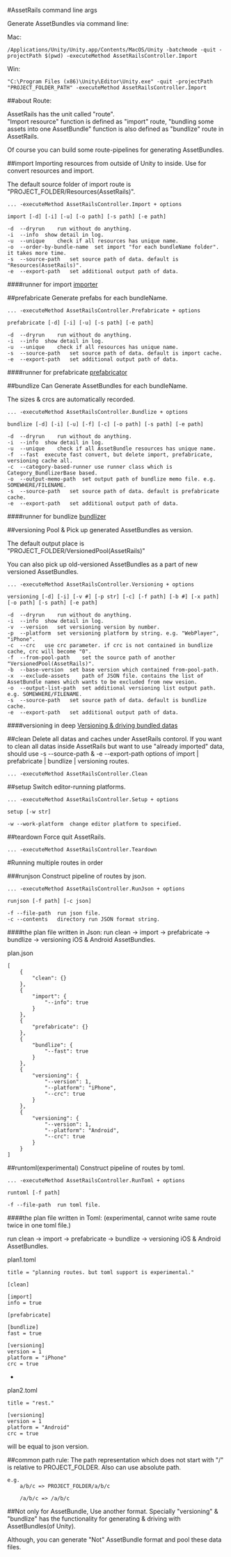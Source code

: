 #AssetRails command line args


Generate AssetBundles via command line:

Mac:

	/Applications/Unity/Unity.app/Contents/MacOS/Unity -batchmode -quit -projectPath $(pwd) -executeMethod AssetRailsController.Import

Win:

	"C:\Program Files (x86)\Unity\Editor\Unity.exe" -quit -projectPath "PROJECT_FOLDER_PATH" -executeMethod AssetRailsController.Import


##about Route:

AssetRails has the unit called "route".  
"Import resource" function is defined as "import" route,
"bundling some assets into one AssetBundle" function is also defined as "bundlize" route in AssetRails.  

Of course you can build some route-pipelines for generating AssetBundles.




##import
Importing resources from outside of Unity to inside.
Use for convert resources and import.

The default source folder of import route is  
"PROJECT_FOLDER/Resources(AssetRails)".


	... -executeMethod AssetRailsController.Import + options

	import [-d] [-i] [-u] [-o path] [-s path] [-e path]

	-d	--dryrun	run without do anything.
	-i	--info	show detail in log.
	-u	--unique	check if all resources has unique name.
	-o	--order-by-bundle-name	set import "for each bundleName folder". it takes more time.
	-s	--source-path	set source path of data. default is "Resources(AssetRails)".
	-e	--export-path	set additional output path of data.

####runner for import
[importer](https://github.com/sassembla/AssetRails-Support/blob/master/RunnersAPIDocument.md#importer)



##prefabricate
Generate prefabs for each bundleName.

	... -executeMethod AssetRailsController.Prefabricate + options

	prefabricate [-d] [-i] [-u] [-s path] [-e path]

	-d	--dryrun	run without do anything.
	-i	--info	show detail in log.
	-u	--unique	check if all resources has unique name.
	-s	--source-path	set source path of data. default is import cache.
	-e	--export-path	set additional output path of data.

####runner for prefabricate
[prefabricator](https://github.com/sassembla/AssetRails-Support/blob/master/RunnersAPIDocument.md#prefabricator)


##bundlize
Can Generate AssetBundles for each bundleName.

The sizes & crcs are automatically recorded.

	... -executeMethod AssetRailsController.Bundlize + options

	bundlize [-d] [-i] [-u] [-f] [-c] [-o path] [-s path] [-e path]

	-d	--dryrun	run without do anything.
	-i	--info	show detail in log.
	-u	--unique	check if all AssetBundle resources has unique name.
	-f	--fast	execute fast convert, but delete import, prefabricate, versioning cache all.
	-c	--category-based-runner	use runner class which is Category_BundlizerBase based.
	-o	--output-memo-path	set output path of bundlize memo file. e.g. SOMEWHERE/FILENAME.
	-s	--source-path	set source path of data. default is prefabricate cache.
	-e	--export-path	set additional output path of data.

####runner for bundlize
[bundlizer](https://github.com/sassembla/AssetRails-Support/blob/master/RunnersAPIDocument.md#bundlizer)


##versioning
Pool & Pick up generated AssetBundles as version.

The default output place is  
"PROJECT_FOLDER/VersionedPool(AssetRails)"

You can also pick up old-versioned AssetBundles as a part of new versioned AssetBundles.

	... -executeMethod AssetRailsController.Versioning + options

	versioning [-d] [-i] [-v #] [-p str] [-c] [-f path] [-b #] [-x path] [-o path] [-s path] [-e path]

	-d	--dryrun	run without do anything.
	-i	--info	show detail in log.
	-v	--version	set versioning version by number.
	-p	--platform	set versioning platform by string. e.g. "WebPlayer", "iPhone".
	-c	--crc	use crc parameter. if crc is not contained in bundlize cache, crc will become "0".
	-f	--from-pool-path	set the source path of another "VersionedPool(AssetRails)".
	-b	--base-version	set base version which contained from-pool-path.
	-x	--exclude-assets	path of JSON file. contains the list of AssetBundle names which wants to be excluded from new vesion.
	-o	--output-list-path	set additional versioning list output path. e.g. SOMEWHERE/FILENAME.
	-s	--source-path	set source path of data. default is bundlize cache.
	-e	--export-path	set additional output path of data.

####versioning in deep
[Versioning & driving bundled datas](https://github.com/sassembla/AssetRails-Support/blob/master/Versioning.md)





##clean
Delete all datas and caches under AssetRails contorol.
If you want to clean all datas inside AssetRails but want to use "already imported" data, should use -s --source-path & -e --export-path options of import | prefabricate | bundlize | versioning routes.

	... -executeMethod AssetRailsController.Clean


##setup
Switch editor-running platforms.

	... -executeMethod AssetRailsController.Setup + options

	setup [-w str]

	-w --work-platform	change editor platform to specified.
	

##teardown
Force quit AssetRails.

	... -executeMethod AssetRailsController.Teardown


#Running multiple routes in order

###runjson
Construct pipeline of routes by json.

	... -executeMethod AssetRailsController.RunJson + options

	runjson [-f path] [-c json]

	-f --file-path	run json file.
	-c --contents	directory run JSON format string.

####the plan file written in Json:
run clean -> import -> prefabricate -> bundlize -> versioning iOS & Android AssetBundles.

plan.json

```
[
    {
        "clean": {}
    },
    {
        "import": {
            "--info": true
        }
    },
    {
        "prefabricate": {}
    },
    {
        "bundlize": {
            "--fast": true
        }
    },
    {
        "versioning": {
            "--version": 1,
            "--platform": "iPhone",
            "--crc": true
        }
    },
    {
        "versioning": {
            "--version": 1,
            "--platform": "Android",
            "--crc": true
        }
    }
]
```


##runtoml(experimental)
Construct pipeline of routes by toml.

	... -executeMethod AssetRailsController.RunToml + options

	runtoml [-f path]

	-f --file-path	run toml file.



####the plan file written in Toml: (experimental, cannot write same route twice in one toml file.)

run clean -> import -> prefabricate -> bundlize -> versioning iOS & Android AssetBundles.

plan1.toml

```
title = "planning routes. but toml support is experimental."

[clean]

[import]
info = true

[prefabricate]

[bundlize]
fast = true

[versioning]
version = 1
platform = "iPhone"
crc = true
```

+

plan2.toml

```
title = "rest."

[versioning]
version = 1
platform = "Android"
crc = true
```

will be equal to json version.


##common path rule:
The path representation which does not start with "/" is relative to PROJECT_FOLDER.
Also can use absolute path.

	e.g.
		a/b/c => PROJECT_FOLDER/a/b/c
		
		/a/b/c => /a/b/c
		
##Not only for AssetBundle, Use another format.
Specially "versioning" & "bundlize" has the functionality for generating & driving with AssetBundles(of Unity).

Although, you can generate "Not" AssetBundle format and pool these data files.